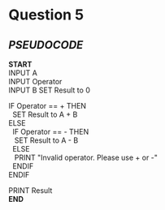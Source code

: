 # Question 5

## *PSEUDOCODE*

**START**\
INPUT A\
INPUT Operator\
INPUT B
SET Result to 0

IF Operator == + THEN\
&nbsp; SET Result to A + B\
ELSE\
&nbsp; IF Operator == - THEN\
&nbsp;&nbsp; SET Result to A - B\
&nbsp; ELSE\
&nbsp;&nbsp; PRINT "Invalid operator. Please use + or -"\
&nbsp; ENDIF\
ENDIF

PRINT Result\
**END**
